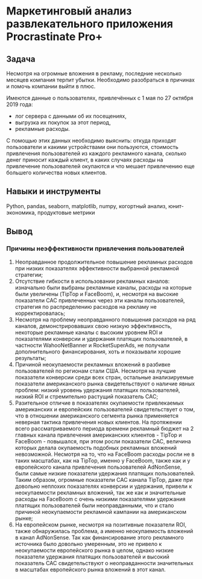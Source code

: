 # Маркетинговый анализ развлекательного приложения Procrastinate Pro+ 
## Задача
 Несмотря на огромные вложения в рекламу, последние несколько месяцев компания терпит убытки. 
 Необходимо разобраться в причинах и помочь компании выйти в плюс.
 
 Имеются данные о пользователях, привлечённых с 1 мая по 27 октября 2019 года:
- лог сервера с данными об их посещениях,
- выгрузка их покупок за этот период,
- рекламные расходы.

С помощью этих данных необходимо выяснить: откуда приходят пользователи и какими устройствами они пользуются, стоимость 
привлечения пользователей из каждого рекламного канала, сколько денег приносит каждый клиент, в каких случаях расходы на
привлечение пользователей окупаются и что мешает привлечению еще большего количества новых клиентов. 
## Навыки и инструменты
Python, pandas, seaborn, matplotlib, numpy, когортный анализ, юнит-экономика, продуктовые метрики
## Вывод
### Причины неэффективности привлечения пользователей
<ol><li>Неоправданное продолжительное повышение рекламных расходов при низких показателях эффективности выбранной рекламной стратегии;</li> <li>Отсутствие гибкости в использовании рекламных каналов: изначально были выбраны рекламные каналы, расходы на которые были увеличены (TipTop и FaceBoom), и, несмотря на высокие показатели CAC привлеченных через эти каналы пользователей, стратегия по распределению расходов на рекламу не корректировалась; </li>
<li>Несмотря на проблему неоправданного повышения расходов на ряд каналов, демонстрировавших свою низкую эффективность, некоторые рекламные каналы с высоким уровнем ROI и показателями конверсии и удержания платящих пользователей, в частности WahooNetBanner и RocketSuperAds, не получали дополнительного финансирования, хоть и показывали хорошие результаты;</li>
<li>Причиной неокупаемости рекламных вложений в разбивке пользователей по регионам стали США. Несмотря на лучшие показатели конверсии среди всех стран, остальные анализируемые показатели американского рынка свидетельствуют о наличие явных проблем: низкий уровень удержания платящих пользователей, низкий ROI и стремительно растущий показатель CAC;</li>
<li>Разительное отличие в показателях окупаемости привлекаемых американских и европейских пользователей свидетельствует о том, что в отношении американского сегмента рынка применяется неверная тактика привлечения новых клиентов. На протяжении всего рассматриваемого периода времени рекламный бюджет на 2 главных канала привлечения американских клиентов - TipTop и FaceBoom - повышался, при этом росли показатели CAC, величина которых делала окупаемость подобных рекламных вложений невозможной. Несмотря на то, что на FaceBoom расходы росли не в таких масштабах, как на TipTop, именно у FaceBoom, также как и у европейского канала привлечения пользователей AdNonSense, были самые низкие показатели удержания платящих пользователей. Таким образом, огромные показатели CAC канала TipTop, даже при довольно неплохих показателях конверсии и удержания, привели к неокупаемости рекламных вложений, так же как и значительные расходы на FaceBoom с очень низкими показателями удержания платящих пользователей были неоправданными, что и стало причиной неокупаемости рекламной кампании на американском рынке;</li>
<li>На европейском рынке, несмотря на позитивные показатели ROI, также обнаружилась проблема, а именно неокупаемость вложений в канал AdNonSense. Так как финансирование этого рекламного источника было довольно умеренным, это не привело к неокупаемости европейского рынка в целом, однако низкие показатели удержания платящих пользователей и высокий показатель CAC свидетельствуют о неоправданности значительных в масштабах европейского рынка вложений в этот канал.</li>
